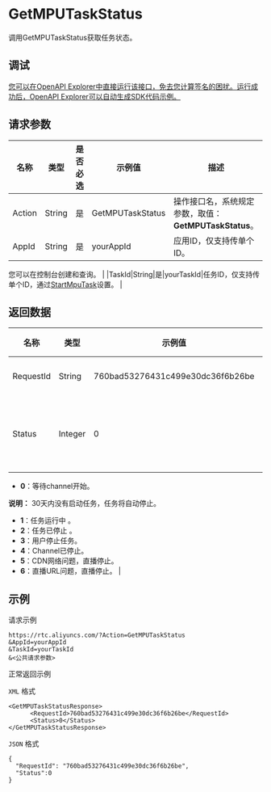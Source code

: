 # GetMPUTaskStatus

调用GetMPUTaskStatus获取任务状态。

## 调试

[您可以在OpenAPI Explorer中直接运行该接口，免去您计算签名的困扰。运行成功后，OpenAPI Explorer可以自动生成SDK代码示例。](https://api.aliyun.com/#product=rtc&api=GetMPUTaskStatus&type=RPC&version=2018-01-11)

## 请求参数

|名称|类型|是否必选|示例值|描述|
|--|--|----|---|--|
|Action|String|是|GetMPUTaskStatus|操作接口名，系统规定参数，取值：**GetMPUTaskStatus**。 |
|AppId|String|是|yourAppId|应用ID，仅支持传单个ID。

 您可以在控制台创建和查询。 |
|TaskId|String|是|yourTaskId|任务ID，仅支持传单个ID，通过[StartMpuTask](~~93183~~)设置。 |

## 返回数据

|名称|类型|示例值|描述|
|--|--|---|--|
|RequestId|String|760bad53276431c499e30dc36f6b26be|请求ID。 |
|Status|Integer|0|任务的状态ID。

 -   **0**：等待channel开始。

**说明：** 30天内没有启动任务，任务将自动停止。

-   **1**：任务运行中 。
-   **2**：任务已停止 。
-   **3**：用户停止任务。
-   **4**：Channel已停止。
-   **5**：CDN网络问题，直播停止。
-   **6**：直播URL问题，直播停止。 |

## 示例

请求示例

```
https://rtc.aliyuncs.com/?Action=GetMPUTaskStatus
&AppId=yourAppId
&TaskId=yourTaskId
&<公共请求参数>
```

正常返回示例

`XML` 格式

```
<GetMPUTaskStatusResponse>
	  <RequestId>760bad53276431c499e30dc36f6b26be</RequestId>
	  <Status>0</Status>
</GetMPUTaskStatusResponse>
```

`JSON` 格式

```
{
  "RequestId": "760bad53276431c499e30dc36f6b26be", 
  "Status":0
}
```

